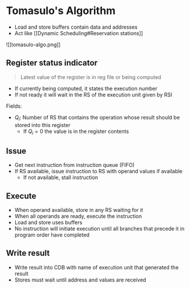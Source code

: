 # Tomasulo's Algorithm

- Load and store buffers contain data and addresses
- Act like [[Dynamic Scheduling#Reservation stations]]

![[tomasulo-algo.png]]

## Register status indicator

> Latest value of the register is in reg file or being computed

- If currently being computed, it states the execution number
- If not ready it will wait in the RS of the execution unit given by RSI

Fields:
- $Q_{i}$: Number of RS that contains the operation whose result should be stored into this register
	- If $Q_{i} = 0$ the value is in the register contents

## Issue
- Get next instruction from instruction queue (FIFO)
- If RS available, issue instruction to RS with operand values if available
	- If not available, stall instruction

## Execute
- When operand available, store in any RS waiting for it
- When all operands are ready, execute the instruction
- Load and store uses buffers
- No instruction will initiate execution until all branches that precede it in program order have completed

## Write result

- Write result into CDB with name of execution unit that generated the result
- Stores must wait until address and values are received

